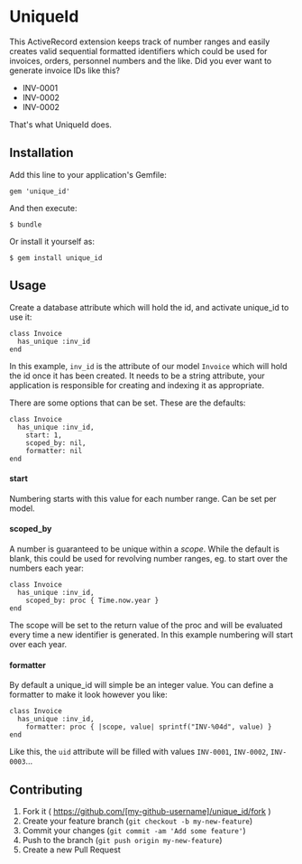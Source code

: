 # UniqueId

This ActiveRecord extension keeps track of number ranges and easily creates valid sequential formatted identifiers which could be used for invoices, orders, personnel numbers and the like. Did you ever want to generate invoice IDs like this?

* INV-0001
* INV-0002
* INV-0002

That's what UniqueId does.

## Installation

Add this line to your application's Gemfile:

    gem 'unique_id'

And then execute:

    $ bundle

Or install it yourself as:

    $ gem install unique_id

## Usage

Create a database attribute which will hold the id, and activate unique_id to use it:

````
class Invoice
  has_unique :inv_id
end
````

In this example, `inv_id` is the attribute of our model `Invoice` which will hold the id once it has been created. It needs to be a string attribute, your application is responsible for creating and indexing it as appropriate.

There are some options that can be set. These are the defaults:

````
class Invoice
  has_unique :inv_id,
  	start: 1,
  	scoped_by: nil,
  	formatter: nil
end
````

#### start

Numbering starts with this value for each number range. Can be set per model.

#### scoped_by

A number is guaranteed to be unique within a *scope*. While the default is blank, this could be used for revolving number ranges, eg. to start over the numbers each year:

````
class Invoice
  has_unique :inv_id,
  	scoped_by: proc { Time.now.year }
end
````

The scope will be set to the return value of the proc and will be evaluated every time a new identifier is generated. In this example numbering will start over each year.

#### formatter

By default a unique_id will simple be an integer value. You can define a formatter to make it look however you like:

````
class Invoice
  has_unique :inv_id,
  	formatter: proc { |scope, value| sprintf("INV-%04d", value) }
end
````

Like this, the `uid` attribute will be filled with values `INV-0001`, `INV-0002`, `INV-0003`…


## Contributing

1. Fork it ( https://github.com/[my-github-username]/unique_id/fork )
2. Create your feature branch (`git checkout -b my-new-feature`)
3. Commit your changes (`git commit -am 'Add some feature'`)
4. Push to the branch (`git push origin my-new-feature`)
5. Create a new Pull Request
